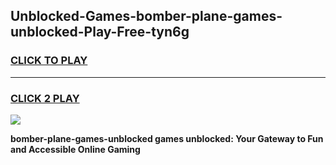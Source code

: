 
## Unblocked-Games-bomber-plane-games-unblocked-Play-Free-tyn6g
<h3>
<a href="https://premium76.site?title=bomber-plane-games-unblocked&ref=15A">CLICK TO PLAY</a></h3>
<hr>

<h3>
<a href="https://premium76.site?title=bomber-plane-games-unblocked&ref=15A">CLICK 2 PLAY</a>
  
</h3>

<a href="https://premium76.site?title=bomber-plane-games-unblocked&ref=15A"><img src="https://clearcache.store/games.png"></a>


**bomber-plane-games-unblocked games unblocked: Your Gateway to Fun and Accessible Online Gaming**

